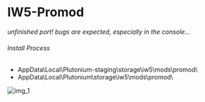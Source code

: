 # IW5-Promod
*unfinished port! bugs are expected, especially in the console...*

###### Install Process
* AppData\Local\Plutonium-staging\storage\iw5\mods\promod\
* AppData\Local\Plutonium\storage\iw5\mods\promod\

![img_1](https://i.imgur.com/MreIekX.png)
